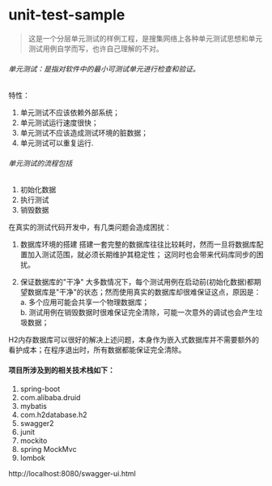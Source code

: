# unit-test-sample
> 这是一个分层单元测试的样例工程，是搜集网络上各种单元测试思想和单元测试用例自学而写，也许自己理解的不对。    

###### 单元测试：是指对软件中的最小可测试单元进行检查和验证。
特性：
1. 单元测试不应该依赖外部系统；
2. 单元测试运行速度很快；
3. 单元测试不应该造成测试环境的脏数据；
4. 单元测试可以重复运行. 

###### 单元测试的流程包括

1. 初始化数据
2. 执行测试
3. 销毁数据

在真实的测试代码开发中，有几类问题会造成困扰：

1. 数据库环境的搭建
搭建一套完整的数据库往往比较耗时，然而一旦将数据库配置加入测试范围，就必须长期维护其稳定性；
这同时也会带来代码库同步的困扰。

2. 保证数据库的"干净"
大多数情况下，每个测试用例在启动前(初始化数据)都期望数据库是"干净"的状态；然而使用真实的数据库却很难保证这点，原因是：  
a. 多个应用可能会共享一个物理数据库；  
b. 测试用例在销毁数据时很难保证完全清除，可能一次意外的调试也会产生垃圾数据；  

H2内存数据库可以很好的解决上述问题，本身作为嵌入式数据库并不需要额外的看护成本；在程序退出时，所有数据都能保证完全清除。
#### 项目所涉及到的相关技术栈如下：
1. spring-boot
2. com.alibaba.druid
3. mybatis
4. com.h2database.h2
5. swagger2
6. junit
7. mockito
8. spring MockMvc
9. lombok

http://localhost:8080/swagger-ui.html